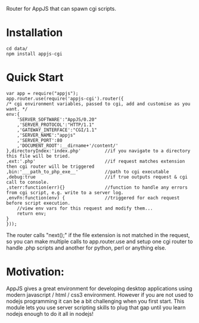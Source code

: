 Router for AppJS that can spawn cgi scripts.

Installation
=====

    cd data/
    npm install appjs-cgi

Quick Start
========

    var app = require("appjs");
    app.router.use(require('appjs-cgi').router({
	/* cgi environment variables, passed to cgi, add and customise as you want. */
	env:{
		'SERVER_SOFTWARE':"AppJS/0.20"
		,'SERVER_PROTOCOL':"HTTP/1.1"
		,'GATEWAY_INTERFACE':"CGI/1.1"
		,'SERVER_NAME':"appjs"
		,'SERVER_PORT':80
		,'DOCUMENT_ROOT':__dirname+'/content/'
	},directoryIndex:'index.php'         //if you navigate to a directory this file will be tried.
	,ext:'.php'                          //if request matches extension then cgi router will be triggered
	,bin:'___path_to_php_exe__'          //path to cgi executable
	,debug:true                          //if true outputs request & cgi call to console.
	,sterr:function(err){}               //function to handle any errors from cgi script, e.g. write to a server log.
	,envFn:function(env) {               //triggered for each request before script execution.
		//view env vars for this request and modify them...	
		return env;
	}
    }));

The router calls "next();" if the file extension is not matched in the request, so you can make multiple calls to
app.router.use and setup one cgi router to handle .php scripts and another for python, perl or anything else.

Motivation:
=========
AppJS gives a great environment for developing desktop applications using modern javascript / html / css3 environment.
However if you are not used to nodejs programming it can be a bit challenging when you first start. This module
lets you use server scripting skills to plug that gap until you learn nodejs enough to do it all in nodejs!



